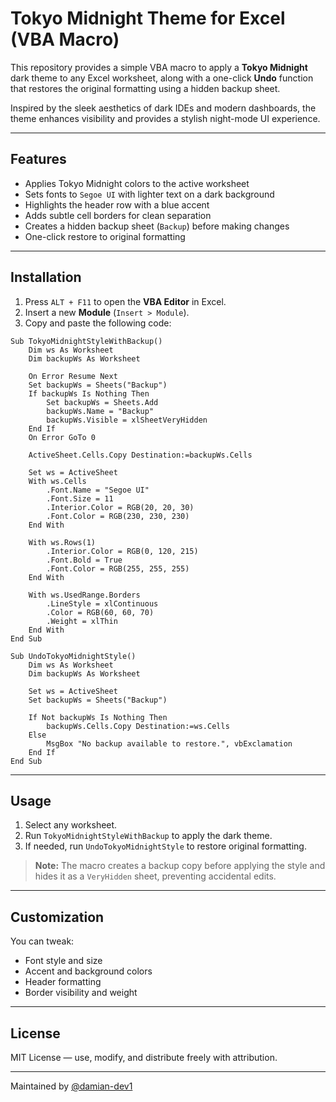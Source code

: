 # Tokyo Midnight Theme for Excel (VBA Macro)

This repository provides a simple VBA macro to apply a **Tokyo Midnight** dark theme to any Excel worksheet, along with a one-click **Undo** function that restores the original formatting using a hidden backup sheet.

Inspired by the sleek aesthetics of dark IDEs and modern dashboards, the theme enhances visibility and provides a stylish night-mode UI experience.

---

## Features

- Applies Tokyo Midnight colors to the active worksheet
- Sets fonts to `Segoe UI` with lighter text on a dark background
- Highlights the header row with a blue accent
- Adds subtle cell borders for clean separation
- Creates a hidden backup sheet (`Backup`) before making changes
- One-click restore to original formatting

---

## Installation

1. Press `ALT + F11` to open the **VBA Editor** in Excel.
2. Insert a new **Module** (`Insert > Module`).
3. Copy and paste the following code:

```vba
Sub TokyoMidnightStyleWithBackup()
    Dim ws As Worksheet
    Dim backupWs As Worksheet

    On Error Resume Next
    Set backupWs = Sheets("Backup")
    If backupWs Is Nothing Then
        Set backupWs = Sheets.Add
        backupWs.Name = "Backup"
        backupWs.Visible = xlSheetVeryHidden
    End If
    On Error GoTo 0

    ActiveSheet.Cells.Copy Destination:=backupWs.Cells

    Set ws = ActiveSheet
    With ws.Cells
        .Font.Name = "Segoe UI"
        .Font.Size = 11
        .Interior.Color = RGB(20, 20, 30)
        .Font.Color = RGB(230, 230, 230)
    End With

    With ws.Rows(1)
        .Interior.Color = RGB(0, 120, 215)
        .Font.Bold = True
        .Font.Color = RGB(255, 255, 255)
    End With

    With ws.UsedRange.Borders
        .LineStyle = xlContinuous
        .Color = RGB(60, 60, 70)
        .Weight = xlThin
    End With
End Sub

Sub UndoTokyoMidnightStyle()
    Dim ws As Worksheet
    Dim backupWs As Worksheet

    Set ws = ActiveSheet
    Set backupWs = Sheets("Backup")

    If Not backupWs Is Nothing Then
        backupWs.Cells.Copy Destination:=ws.Cells
    Else
        MsgBox "No backup available to restore.", vbExclamation
    End If
End Sub
````

---

## Usage

1. Select any worksheet.
2. Run `TokyoMidnightStyleWithBackup` to apply the dark theme.
3. If needed, run `UndoTokyoMidnightStyle` to restore original formatting.

> **Note:** The macro creates a backup copy before applying the style and hides it as a `VeryHidden` sheet, preventing accidental edits.

---

## Customization

You can tweak:

* Font style and size
* Accent and background colors
* Header formatting
* Border visibility and weight

---

## License

MIT License — use, modify, and distribute freely with attribution.

---

Maintained by [@damian-dev1](https://github.com/damian-dev1)
